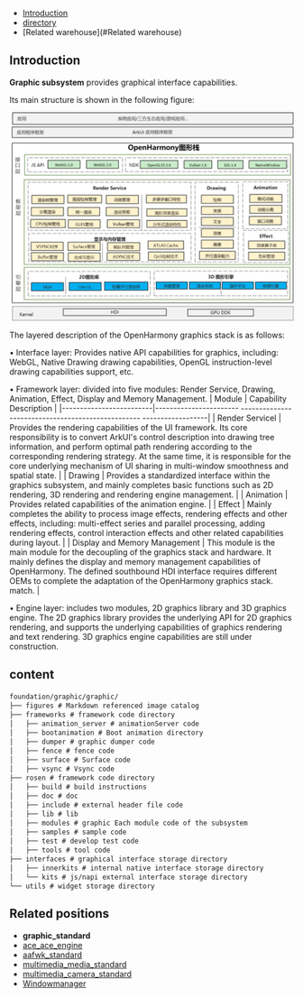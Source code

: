 - [Introduction](#Introduction)
- [directory](#directory)
- [Related warehouse](#Related warehouse)

## Introduction

**Graphic subsystem** provides graphical interface capabilities.

Its main structure is shown in the following figure:

![Graphic subsystem architecture diagram](./figures/graphic_rosen_architecture.jpg)

The layered description of the OpenHarmony graphics stack is as follows:

• Interface layer: Provides native API capabilities for graphics, including: WebGL, Native Drawing drawing capabilities, OpenGL instruction-level drawing capabilities support, etc.

• Framework layer: divided into five modules: Render Service, Drawing, Animation, Effect, Display and Memory Management.
| Module | Capability Description |
|-------------------------|----------------------- -------------------------------------------------- ------------------|
| Render Servicel | Provides the rendering capabilities of the UI framework. Its core responsibility is to convert ArkUI's control description into drawing tree information, and perform optimal path rendering according to the corresponding rendering strategy. At the same time, it is responsible for the core underlying mechanism of UI sharing in multi-window smoothness and spatial state. |
| Drawing | Provides a standardized interface within the graphics subsystem, and mainly completes basic functions such as 2D rendering, 3D rendering and rendering engine management. |
| Animation | Provides related capabilities of the animation engine. |
| Effect | Mainly completes the ability to process image effects, rendering effects and other effects, including: multi-effect series and parallel processing, adding rendering effects, control interaction effects and other related capabilities during layout. |
| Display and Memory Management | This module is the main module for the decoupling of the graphics stack and hardware. It mainly defines the display and memory management capabilities of OpenHarmony. The defined southbound HDI interface requires different OEMs to complete the adaptation of the OpenHarmony graphics stack. match. |

• Engine layer: includes two modules, 2D graphics library and 3D graphics engine. The 2D graphics library provides the underlying API for 2D graphics rendering, and supports the underlying capabilities of graphics rendering and text rendering. 3D graphics engine capabilities are still under construction.


## content
```
foundation/graphic/graphic/
├── figures # Markdown referenced image catalog
├── frameworks # framework code directory
│   ├── animation_server # animationServer code
│   ├── bootanimation # Boot animation directory
│   ├── dumper # graphic dumper code
│   ├── fence # fence code
│   ├── surface # Surface code
│   ├── vsync # Vsync code
├── rosen # framework code directory
│   ├── build # build instructions
│   ├── doc # doc
│   ├── include # external header file code
│   ├── lib # lib
│   ├── modules # graphic Each module code of the subsystem
│   ├── samples # sample code
│   ├── test # develop test code
│   ├── tools # tool code
├── interfaces # graphical interface storage directory
│   ├── innerkits # internal native interface storage directory
│   └── kits # js/napi external interface storage directory
└── utils # widget storage directory
```


## Related positions
- **graphic_standard**
- [ace_ace_engine](https://gitee.com/openharmony/ace_ace_engine)
- [aafwk_standard](https://gitee.com/openharmony/aafwk_standard)
- [multimedia_media_standard](https://gitee.com/openharmony/multimedia_media_standard)
- [multimedia_camera_standard](https://gitee.com/openharmony/multimedia_camera_standard)
- [Windowmanager](https://gitee.com/openharmony/windowmanager)
